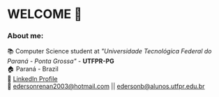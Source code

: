 # WELCOME 👋

### About me:
  📚 Computer Science student at _"Universidade Tecnológica Federal do Paraná - Ponta Grossa"_ - **UTFPR-PG** <br>
  🏠 Paraná - Brazil <br>
  🔗 [LinkedIn Profile](https://www.linkedin.com/in/%C3%A9derson-bomfim-3814a3195/) <br>
  📧 edersonrenan2003@hotmail.com || edersonb@alunos.utfpr.edu.br

<!--
**edersonRB/edersonRB** is a ✨ _special_ ✨ repository because its `README.md` (this file) appears on your GitHub profile.

Here are some ideas to get you started:

- 🔭 I’m currently working on ...
- 🌱 I’m currently learning ...
- 👯 I’m looking to collaborate on ...
- 🤔 I’m looking for help with ...
- 💬 Ask me about ...
- 📫 How to reach me: ...
- 😄 Pronouns: ...
- ⚡ Fun fact: ...
-->
